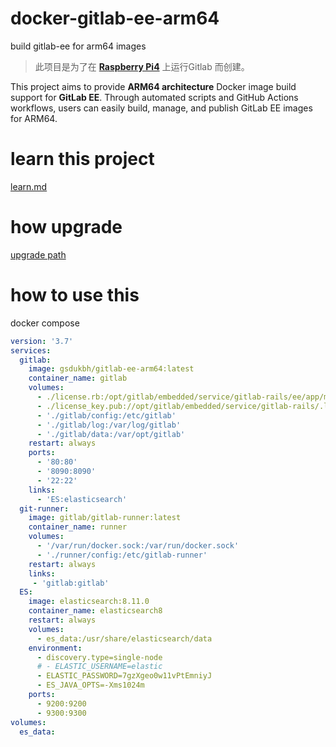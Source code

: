 # docker-gitlab-ee-arm64

build gitlab-ee for arm64 images

 > 此项目是为了在 **[Raspberry Pi4](https://www.raspberrypi.com/)** 上运行Gitlab 而创建。

This project aims to provide **ARM64 architecture** Docker image build support for **GitLab EE**. Through automated scripts and GitHub Actions workflows, users can easily build, manage, and publish GitLab EE images for ARM64.


# learn this project

[learn.md](LEARN.md)

# how upgrade

[upgrade path](https://gitlab-com.gitlab.io/support/toolbox/upgrade-path/)

# how to use this

docker compose 

```yaml
version: '3.7'
services:
  gitlab:
    image: gsdukbh/gitlab-ee-arm64:latest
    container_name: gitlab
    volumes:
      - ./license.rb:/opt/gitlab/embedded/service/gitlab-rails/ee/app/models/license.rb
      - ./license_key.pub://opt/gitlab/embedded/service/gitlab-rails/.license_encryption_key.pub 
      - './gitlab/config:/etc/gitlab'
      - './gitlab/log:/var/log/gitlab'
      - './gitlab/data:/var/opt/gitlab'
    restart: always
    ports:
      - '80:80'
      - '8090:8090'
      - '22:22'
    links:
      - 'ES:elasticsearch'
  git-runner:
    image: gitlab/gitlab-runner:latest
    container_name: runner
    volumes:
      - '/var/run/docker.sock:/var/run/docker.sock'
      - './runner/config:/etc/gitlab-runner'
    restart: always
    links:
     - 'gitlab:gitlab'
  ES:
    image: elasticsearch:8.11.0
    container_name: elasticsearch8
    restart: always
    volumes:
      - es_data:/usr/share/elasticsearch/data
    environment:
      - discovery.type=single-node
      # - ELASTIC_USERNAME=elastic
      - ELASTIC_PASSWORD=7gzXgeo0w11vPtEmniyJ
      - ES_JAVA_OPTS=-Xms1024m 
    ports:
      - 9200:9200
      - 9300:9300
volumes:
  es_data:       

```
